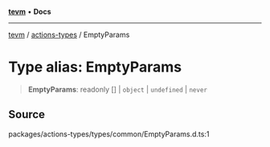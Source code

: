 [**tevm**](../../README.md) • **Docs**

***

[tevm](../../modules.md) / [actions-types](../README.md) / EmptyParams

# Type alias: EmptyParams

> **EmptyParams**: readonly [] \| `object` \| `undefined` \| `never`

## Source

packages/actions-types/types/common/EmptyParams.d.ts:1
